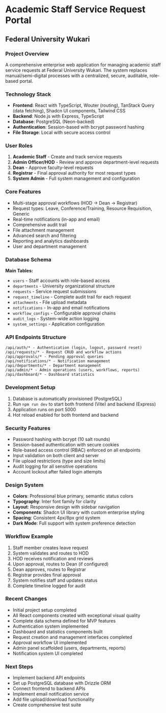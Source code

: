 # Academic Staff Service Request Portal
## Federal University Wukari

### Project Overview
A comprehensive enterprise web application for managing academic staff service requests at Federal University Wukari. The system replaces manual/semi-digital processes with a centralized, secure, auditable, role-based portal.

### Technology Stack
- **Frontend**: React with TypeScript, Wouter (routing), TanStack Query (data fetching), Shadcn UI components, Tailwind CSS
- **Backend**: Node.js with Express, TypeScript
- **Database**: PostgreSQL (Neon-backed)
- **Authentication**: Session-based with bcrypt password hashing
- **File Storage**: Local with secure access control

### User Roles
1. **Academic Staff** - Create and track service requests
2. **Admin Officer/HOD** - Review and approve department-level requests
3. **Dean** - Approve faculty-level requests
4. **Registrar** - Final approval authority for most request types
5. **System Admin** - Full system management and configuration

### Core Features
- Multi-stage approval workflows (HOD → Dean → Registrar)
- Request types: Leave, Conference/Training, Resource Requisition, Generic
- Real-time notifications (in-app and email)
- Comprehensive audit trail
- File attachment management
- Advanced search and filtering
- Reporting and analytics dashboards
- User and department management

### Database Schema
**Main Tables:**
- `users` - Staff accounts with role-based access
- `departments` - University organizational structure
- `requests` - Service request submissions
- `request_timeline` - Complete audit trail for each request
- `attachments` - File upload metadata
- `notifications` - In-app and email notifications
- `workflow_configs` - Configurable approval chains
- `audit_logs` - System-wide action logging
- `system_settings` - Application configuration

### API Endpoints Structure
```
/api/auth/* - Authentication (login, logout, password reset)
/api/requests/* - Request CRUD and workflow actions
/api/approvals/* - Pending approval queries
/api/notifications/* - Notification management
/api/departments/* - Department management
/api/admin/* - Admin operations (users, workflows, reports)
/api/dashboard/* - Dashboard statistics
```

### Development Setup
1. Database is automatically provisioned (PostgreSQL)
2. Run `npm run dev` to start both frontend (Vite) and backend (Express)
3. Application runs on port 5000
4. Hot reload enabled for both frontend and backend

### Security Features
- Password hashing with bcrypt (10 salt rounds)
- Session-based authentication with secure cookies
- Role-based access control (RBAC) enforced on all endpoints
- Input validation on both client and server
- File upload restrictions (type and size limits)
- Audit logging for all sensitive operations
- Account lockout after failed login attempts

### Design System
- **Colors**: Professional blue primary, semantic status colors
- **Typography**: Inter font family for clarity
- **Layout**: Responsive design with sidebar navigation
- **Components**: Shadcn UI library with custom enterprise styling
- **Spacing**: Consistent 4px/8px grid system
- **Dark Mode**: Full support with system preference detection

### Workflow Example
1. Staff member creates leave request
2. System validates and routes to HOD
3. HOD receives notification and reviews
4. Upon approval, routes to Dean (if configured)
5. Dean approves, routes to Registrar
6. Registrar provides final approval
7. System notifies staff and updates status
8. Complete timeline logged for audit

### Recent Changes
- Initial project setup completed
- All React components created with exceptional visual quality
- Complete data schema defined for MVP features
- Authentication system implemented
- Dashboard and statistics components built
- Request creation and management interfaces completed
- Approval workflow UI implemented
- Admin panel scaffolded (users, departments, reports)
- Notification system UI completed

### Next Steps
- Implement backend API endpoints
- Set up PostgreSQL database with Drizzle ORM
- Connect frontend to backend APIs
- Implement email notification service
- Add file upload/download functionality
- Create comprehensive test suite
